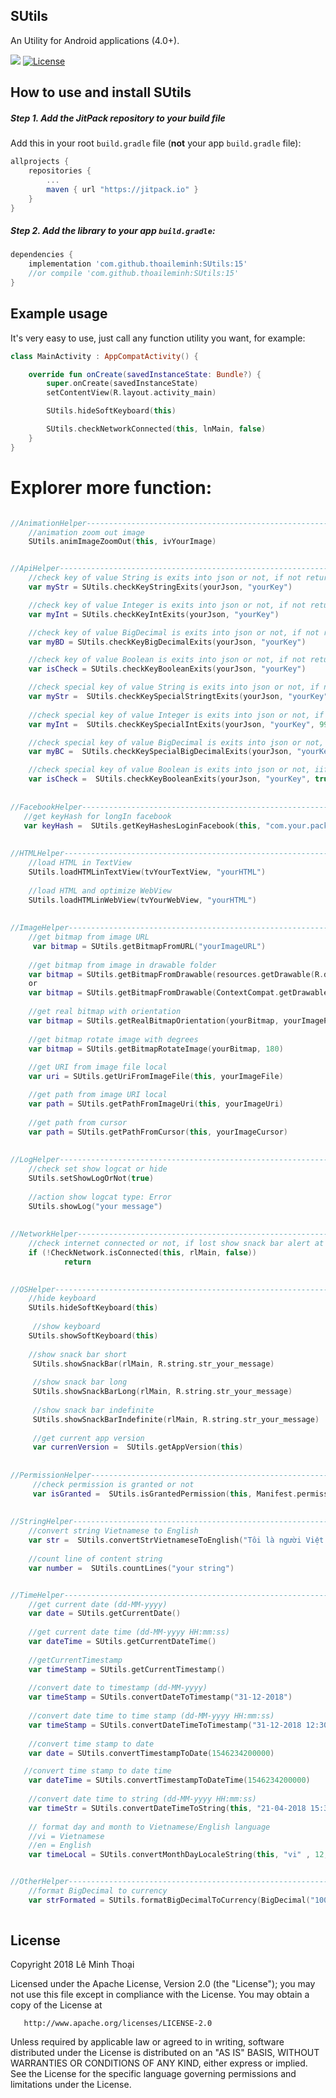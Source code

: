 ## SUtils
An Utility for Android applications (4.0+).

[![](https://jitpack.io/v/thoaileminh/SUtils.svg)](https://jitpack.io/#thoaileminh/SUtils)
[![License](https://img.shields.io/badge/License-Apache%202.0-blue.svg)](https://opensource.org/licenses/Apache-2.0)


## How to use and install SUtils

##### Step 1. Add the JitPack repository to your build file
Add this in your root `build.gradle` file (**not** your app `build.gradle` file):

```gradle
allprojects {
    repositories {
        ...
        maven { url "https://jitpack.io" }
    }
}
```

##### Step 2. Add the library to your app `build.gradle`:

```gradle
dependencies {
    implementation 'com.github.thoaileminh:SUtils:15'
    //or compile 'com.github.thoaileminh:SUtils:15'
}
```


## Example usage
It's very easy to use, just call any function utility you want, for example:

```kotlin
class MainActivity : AppCompatActivity() {

    override fun onCreate(savedInstanceState: Bundle?) {
        super.onCreate(savedInstanceState)
        setContentView(R.layout.activity_main)

        SUtils.hideSoftKeyboard(this)

        SUtils.checkNetworkConnected(this, lnMain, false)
    }
}

```


# Explorer more function:
```kotlin

//AnimationHelper-------------------------------------------------------------------------
    //animation zoom out image
    SUtils.animImageZoomOut(this, ivYourImage)


//ApiHelper-------------------------------------------------------------------------------
    //check key of value String is exits into json or not, if not return null
    var myStr = SUtils.checkKeyStringExits(yourJson, "yourKey")

    //check key of value Integer is exits into json or not, if not return 0
    var myInt = SUtils.checkKeyIntExits(yourJson, "yourKey")

    //check key of value BigDecimal is exits into json or not, if not return 0
    var myBD = SUtils.checkKeyBigDecimalExits(yourJson, "yourKey")

    //check key of value Boolean is exits into json or not, if not return false
    var isCheck = SUtils.checkKeyBooleanExits(yourJson, "yourKey")

    //check special key of value String is exits into json or not, if not return special value
    var myStr =  SUtils.checkKeySpecialStringtExits(yourJson, "yourKey", "yourSpecialValue")
   
    //check special key of value Integer is exits into json or not, if not return special value
    var myInt =  SUtils.checkKeySpecialIntExits(yourJson, "yourKey", 999)

    //check special key of value BigDecimal is exits into json or not, if not return special value
    var myBC =  SUtils.checkKeySpecialBigDecimalExits(yourJson, "yourKey", BigDecimal("999"))

    //check special key of value Boolean is exits into json or not, iif not return special value
    var isCheck =  SUtils.checkKeyBooleanExits(yourJson, "yourKey", true)
 
 
//FacebookHelper--------------------------------------------------------------------------
   //get keyHash for longIn facebook
   var keyHash =  SUtils.getKeyHashesLoginFacebook(this, "com.your.packagename")
   
   
//HTMLHelper------------------------------------------------------------------------------
    //load HTML in TextView
    SUtils.loadHTMLinTextView(tvYourTextView, "yourHTML")
    
    //load HTML and optimize WebView
    SUtils.loadHTMLinWebView(tvYourWebView, "yourHTML")
    
    
//ImageHelper-----------------------------------------------------------------------------   
    //get bitmap from image URL
     var bitmap = SUtils.getBitmapFromURL("yourImageURL")
     
    //get bitmap from image in drawable folder
    var bitmap = SUtils.getBitmapFromDrawable(resources.getDrawable(R.drawable.ic_launcher))
    or
    var bitmap = SUtils.getBitmapFromDrawable(ContextCompat.getDrawable(this, R.drawable.ic_launcher)!!)
    
    //get real bitmap with orientation
    var bitmap = SUtils.getRealBitmapOrientation(yourBitmap, yourImagePath)
    
    //get bitmap rotate image with degrees
    var bitmap = SUtils.getBitmapRotateImage(yourBitmap, 180)
   
    //get URI from image file local
    var uri = SUtils.getUriFromImageFile(this, yourImageFile)

    //get path from image URI local
    var path = SUtils.getPathFromImageUri(this, yourImageUri)
   
    //get path from cursor
    var path = SUtils.getPathFromCursor(this, yourImageCursor)
   
   
//LogHelper-------------------------------------------------------------------------------
    //check set show logcat or hide
    SUtils.setShowLogOrNot(true)
    
    //action show logcat type: Error
    SUtils.showLog("your message")
    
    
//NetworkHelper---------------------------------------------------------------------------
    //check internet connected or not, if lost show snack bar alert at view your set
    if (!CheckNetwork.isConnected(this, rlMain, false))
            return
            

//OSHelper--------------------------------------------------------------------------------
    //hide keyboard
    SUtils.hideSoftKeyboard(this)
    
     //show keyboard
    SUtils.showSoftKeyboard(this)
    
    //show snack bar short
     SUtils.showSnackBar(rlMain, R.string.str_your_message)
     
     //show snack bar long
     SUtils.showSnackBarLong(rlMain, R.string.str_your_message)
     
     //show snack bar indefinite
     SUtils.showSnackBarIndefinite(rlMain, R.string.str_your_message)
      
     //get current app version
     var currenVersion =  SUtils.getAppVersion(this)
    
    
//PermissionHelper------------------------------------------------------------------------
     //check permission is granted or not
     var isGranted =  SUtils.isGrantedPermission(this, Manifest.permission.CAMERA)
     
     
//StringHelper----------------------------------------------------------------------------
    //convert string Vietnamese to English
    var str =  SUtils.convertStrVietnameseToEnglish("Tôi là người Việt Nam")
    
    //count line of content string
    var number =  SUtils.countLines("your string")


//TimeHelper------------------------------------------------------------------------------
    //get current date (dd-MM-yyyy)
    var date = SUtils.getCurrentDate()
    
    //get current date time (dd-MM-yyyy HH:mm:ss)
    var dateTime = SUtils.getCurrentDateTime()
    
    //getCurrentTimestamp
    var timeStamp = SUtils.getCurrentTimestamp()
    
    //convert date to timestamp (dd-MM-yyyy)
    var timeStamp = SUtils.convertDateToTimestamp("31-12-2018")
    
    //convert date time to time stamp (dd-MM-yyyy HH:mm:ss)
    var timeStamp = SUtils.convertDateTimeToTimestamp("31-12-2018 12:30:00")
    
    //convert time stamp to date
    var date = SUtils.convertTimestampToDate(1546234200000)

   //convert time stamp to date time
    var dateTime = SUtils.convertTimestampToDateTime(1546234200000)
    
    //convert date time to string (dd-MM-yyyy HH:mm:ss)
    var timeStr = SUtils.convertDateTimeToString(this, "21-04-2018 15:30:00")
    
    // format day and month to Vietnamese/English language
    //vi = Vietnamese
    //en = English
    var timeLocal = SUtils.convertMonthDayLocaleString(this, "vi" , 12, 31)


//OtherHelper-----------------------------------------------------------------------------
    //format BigDecimal to currency
    var strFormated = SUtils.formatBigDecimalToCurrency(BigDecimal("10000000"))
    
```



## License

Copyright 2018 Lê Minh Thoại

   Licensed under the Apache License, Version 2.0 (the "License");
   you may not use this file except in compliance with the License.
   You may obtain a copy of the License at

       http://www.apache.org/licenses/LICENSE-2.0

   Unless required by applicable law or agreed to in writing, software
   distributed under the License is distributed on an "AS IS" BASIS,
   WITHOUT WARRANTIES OR CONDITIONS OF ANY KIND, either express or implied.
   See the License for the specific language governing permissions and limitations under the License.

